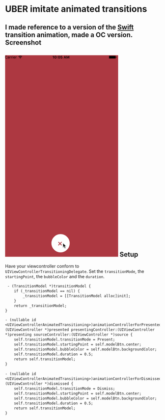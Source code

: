 UBER imitate animated transitions
===
I made reference to a version of the [Swift](https://github.com/andreamazz/BubbleTransition) transition animation, made a OC version.
Screenshot
---
![](https://github.com/geng199200/AnimatedTransitions/blob/master/examples_image/123.gif) 
Setup
---
Have your viewcontroller conform to `UIViewControllerTransitioningDelegate`. Set the `transitionMode`, the `startingPoint`, the `bubbleColor` and the `duration`.
```
 - (TransitionModel *)transitionModel {
    if (_transitionModel == nil) {
        _transitionModel = [[TransitionModel alloc]init];
    }
    return _transitionModel;
}
```
```
- (nullable id <UIViewControllerAnimatedTransitioning>)animationControllerForPresentedController:(UIViewController *)presented presentingController:(UIViewController *)presenting sourceController:(UIViewController *)source {
    self.transitionModel.transitionMode = Present;
    self.transitionModel.startingPoint = self.modelBtn.center;
    self.transitionModel.bubbleColor = self.modelBtn.backgroundColor;
    self.transitionModel.duration = 0.5;
    return self.transitionModel;
}

- (nullable id <UIViewControllerAnimatedTransitioning>)animationControllerForDismissedController:(UIViewController *)dismissed {
    self.transitionModel.transitionMode = Dismiss;
    self.transitionModel.startingPoint = self.modelBtn.center;
    self.transitionModel.bubbleColor = self.modelBtn.backgroundColor;
    self.transitionModel.duration = 0.5;
    return self.transitionModel;
}






